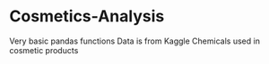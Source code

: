# Cosmetics-Analysis


Very basic pandas functions 
Data is from Kaggle
Chemicals used in cosmetic products
